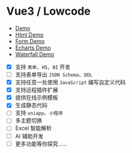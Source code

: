 # Vue3 / Lowcode

- [Demo](https://page-test-huodoushigemi-f2b49a94d51c0541b4c4e0827acda06ce2c6aa7.gitlab.io/#/)
- [Html Demo](https://page-test-huodoushigemi-f2b49a94d51c0541b4c4e0827acda06ce2c6aa7.gitlab.io/#/?file=https%3A%2F%2Foxbkrsyagojtbckytbjx.supabase.co%2Fstorage%2Fv1%2Fobject%2Fpublic%2Flcd%2F3e8ed3ac75ec0508a9c28706a08ccf44.lcd.json)
- [Form Demo](https://page-test-huodoushigemi-f2b49a94d51c0541b4c4e0827acda06ce2c6aa7.gitlab.io/#/?file=https%3A%2F%2Foxbkrsyagojtbckytbjx.supabase.co%2Fstorage%2Fv1%2Fobject%2Fpublic%2Flcd%2Ffdf09c5be0d0e2a3565a413f910af011.lcd.json)
- [Echarts Demo](https://page-test-huodoushigemi-f2b49a94d51c0541b4c4e0827acda06ce2c6aa7.gitlab.io/#/?file=https%3A%2F%2Foxbkrsyagojtbckytbjx.supabase.co%2Fstorage%2Fv1%2Fobject%2Fpublic%2Flcd%2F24c1320d2531ae760ab19113f1367de1.lcd.json)
- [Waterfall Demo](https://page-test-huodoushigemi-f2b49a94d51c0541b4c4e0827acda06ce2c6aa7.gitlab.io/#/?file=https%3A%2F%2Foxbkrsyagojtbckytbjx.supabase.co%2Fstorage%2Fv1%2Fobject%2Fpublic%2Flcd%2F0fc693b48395cc3485a0aa4d57a4167c.lcd.json)

<!-- ## [Docs](http://httpsgiteecomepalserver.gitee.io/el-lowcode)

- [x] 表单引擎
- [x] crud引擎 -->

<!-- 设计器 -->

- [x] 支持 `表单`、`H5`、`BI` 开发
- [ ] 支持表单导出 `JSON Schema`、`DDL`
- [x] 支持任意一处使用 `JavaScript` 编写自定义代码
- [x] 支持远程插件扩展
- [x] 提供在线示例模板
- [x] 生成静态代码
- [ ] 支持 `uniapp`、`小程序`
- [ ] 多主题切换
- [ ] Excel 智能解析
- [ ] AI 辅助开发
- [ ] 更多功能等你探究……